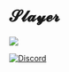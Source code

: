 # 𝓢𝓵𝓪𝔂𝓮𝓻

![](https://komarev.com/ghpvc/?username=slayercc1&color=blue)

<a href="https://discordapp.com/users/851153762550808586"><img src="https://img.shields.io/static/v1?logo=discord&label=&message=Discord&color=36393f&style=flat-square" alt="Discord"></a>
